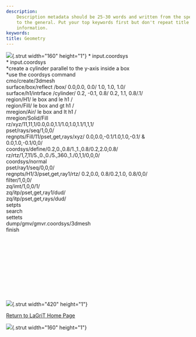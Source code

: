 ```yaml
---
description: 
    Description metadata should be 25-30 words and written from the specific
    to the general. Put your top keywords first but don't repeat title
    information.
keywords:  
title: Geometry
---
```


<div id="content-org">

![](http://www.lanl.gov/images/xtransparent.gif){.strut width="160"
height="1"}
\* input.coordsys\
\* input.coordsys\
\*create a cylinder parallel to the y-axis inside a box\
\*use the coordsys command\
cmo/create/3dmesh\
surface/box/reflect /box/ 0.0,0.0, 0.0/ 1.0, 1.0, 1.0/\
surface/h1/intrface /cylinder/ 0.2, -0.1, 0.8/ 0.2, 1.1, 0.8/.1/\
region/H1/ le box and le h1 /\
region/Fill/ le box and gt h1 /\
mregion/Air/ le box and lt h1 /\
mregion/Solid/Fill\
rz/xyz/11,11,1/0.0,0.0,1.1/1.0,1.0,1.1/1,1,1/\
pset/rays/seq/1,0,0/\
regnpts/Fill/11/pset,get,rays/xyz/ 0.0,0.0,-0.1/1.0,1.0,-0.1/ &\
0.0,1.0,-0.1/0,0/\
coordsys/define/0.2,0.,0.8/1.,1.,0.8/0.2,2.0,0.8/\
rz/rtz/1,7,11/5.,0.,0./5.,360.,1./0,1,1/0,0,0/\
coordsys/normal\
pset/ray1/seq/0,0,0/\
regnpts/H1/3/pset,get,ray1/rtz/ 0.2,0.0, 0.8/0.2,1.0, 0.8/0,0/\
filter/1,0,0/\
zq/imt/1,0,0/1/\
zq/itp/pset,get,ray1/dud/\
zq/itp/pset,get,rays/dud/\
setpts\
search\
settets\
dump/gmv/gmvr.coordsys/3dmesh\
finish

 
=

 

 

 

![](http://www.lanl.gov/images/xtransparent.gif){.strut width="420"
height="1"}

[Return to LaGriT Home Page](index.shtml)

![](http://www.lanl.gov/images/xtransparent.gif){.strut width="160"
height="1"}

</div>
